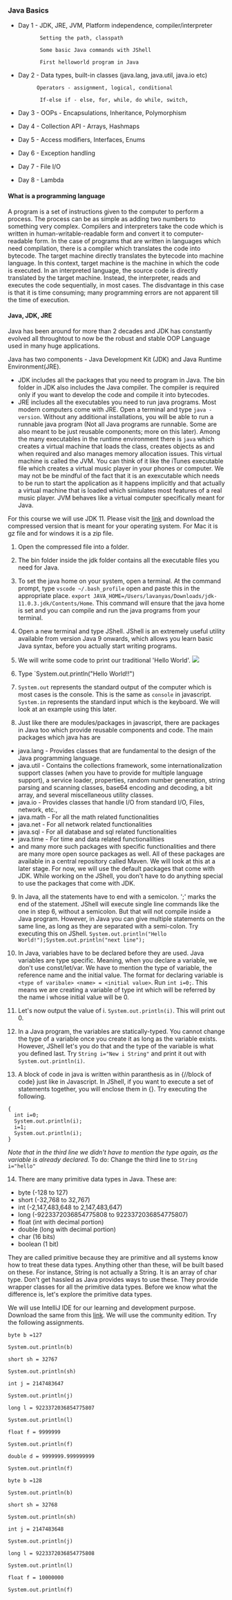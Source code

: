 ### Java Basics
* Day 1 - JDK, JRE, JVM, Platform independence, compiler/interpreter

             Setting the path, classpath

             Some basic Java commands with JShell

             First helloworld program in Java

* Day 2 - Data types, built-in classes (java.lang, java.util, java.io etc)

            Operators - assignment, logical, conditional

             If-else if - else, for, while, do while, switch, 

* Day 3 - OOPs - Encapsulations, Inheritance, Polymorphism

* Day 4 - Collection API - Arrays, Hashmaps

* Day 5 - Access modifiers, Interfaces, Enums

* Day 6 - Exception handling

* Day 7 - File I/O

* Day 8 - Lambda

#### What is a programming language
A program is a set of instructions given to the computer to perform a process. The process can be as simple as adding two numbers to something very complex. Compilers and interpreters take the code which is written in human-writable-readable form and convert it to computer-readable form. In the case of programs that are written in languages which need compilation, there is a compiler which translates the code into bytecode. The target machine directly translates the bytecode into machine language. In this context, target machine is the machine in which the code is executed. In an interpreted language, the source code is directly translated by the target machine. Instead, the interpreter, reads and executes the code sequentially, in most cases. The disdvantage in this case is that it is time consuming; many programming errors are not apparent till the time of execution. 

#### Java, JDK, JRE
Java has been around for more than 2 decades and JDK has constantly evolved all throughtout to now be the robust and stable OOP Language used in many huge applications. 

Java has two components - Java Development Kit (JDK) and Java Runtime Environment(JRE). 
* JDK includes all the packages that you need to program in Java. The bin folder in JDK also includes the Java compiler. The compiler is required only if you want to develop the code and compile it into bytecodes.
* JRE includes all the executables you need to run java programs. Most modern computers come with JRE. Open a terminal and type `java -version`. Without any additional installations, you will be able to run a runnable java program (Not all Java programs are runnable. Some are also meant to be just reusable components; more on this later). Among the many executables in the runtime environment there is `java` which creates a virtual machine that loads the class, creates objects as and when required and also manages memory allocation issues. This virtual machine is called the JVM. You can think of it like the iTunes executable file which creates a virtual music player in your phones or computer. We may not be be mindful of the fact that it is an exexcutable which needs to be run to start the application as it happens implicitly and that actually a virtual machine that is loaded which simiulates most features of a real music player. JVM behaves like a virtual computer specifically meant for Java. 

For this course we will use JDK 11. Please visit the <a href=" https://www.oracle.com/technetwork/java/javase/downloads/jdk11-downloads-5066655.html">link</a> and download the compressed version that is meant for your operating system. For Mac it is gz file and for windows it is a zip file. 

1. Open the compressed file into a folder.

2. The bin folder inside the jdk folder contains all the executable files you need for Java. 

3. To set the java home on your system, open a terminal. At the command prompt, type `vscode ~/.bash_profile` open 
and paste this in the appropriate place. `export JAVA_HOME=/Users/lavanyas/Downloads/jdk-11.0.3.jdk/Contents/Home`. This command will ensure that the java home is set and you can compile and run the java programs from your terminal. 

4. Open a new terminal and type JShell. JShell is an extremely useful utility available from version Java 9 onwards, which allows you learn basic Java syntax, before you actually start writing programs. 

5. We will write some code to print our traditional 'Hello World'. 
    <img src="jshell.png"/>

6. Type `System.out.println("Hello World!!")

7. `System.out` represents the standard output of the computer which is most cases is the console. This is the same as `console` in javascript. `System.in` represents the standard input which is the keyboard. We will look at an example using this later. 

8. Just like there are modules/packages in javascript, there are packages in Java too which provide reusable components and code. The main packages which java has are
* java.lang - Provides classes that are fundamental to the design of the Java programming language.
* java.util - Contains the collections framework, some internationalization support classes (when you have to provide for multiple language support), a service loader, properties, random number generation, string parsing and scanning classes, base64 encoding and decoding, a bit array, and several miscellaneous utility classes. 
* java.io - Provides classes that handle I/O from standard I/O, Files, network, etc.,
* java.math - For all the math related functionalities
* java.net - For all network related functionalities
* java.sql - For all database and sql related functionalities
* java.time - For time and data related functionalilties 
* and many more such packages with specific functionalities and there are many more open source packages as well. All of these packages are available in a central repository called Maven. We will look at this at a later stage. For now, we will use the default packages that come with JDK. While working on the JShell, you don't have to do anything special to use the packages that come with JDK. 

9. In Java, all the statements have to end with a semicolon. ';' marks the end of the statement. JShell will execute single line commands like the one in step 6, without a semicolon. But that will not compile inside a Java program. However, in Java you can give multiple statements on the same line, as long as they are separated with a semi-colon. Try executing this on JShell.
`System.out.println("Hello World!");System.out.println("next line");`

10. In Java, variables have to be declared before they are used. Java variables are type specific. Meaning, when you declare a variable, we don't use const/let/var. We have to mention the type of variable, the reference name and the initial value. The format for declaring variable is `<type of varibale> <name> = <initial value>`. Run `int i=0;`. This means we are creating a variable of type int which will be referred by the name i whose initial value will be 0. 

11. Let's now output the value of i. `System.out.println(i)`. This will print out 0.

12. In a Java program, the variables are statically-typed. You cannot change the type of a variable once you create it as long as the variable exists. However, JShell let's you do that and the type of the variable is what you defined last. Try `String i="New i String"` and print it out with `System.out.println(i)`. 

13. A block of code in java is written within paranthesis as in {//block of code} just like in Javascript. In JShell, if you want to execute a set of statements together, you will enclose them in {}. Try executing the following.

```
{
  int i=0;
  System.out.println(i);
  i=1;
  System.out.println(i);
}
```
*Note that in the third line we didn't have to mention the type again, as the variable is already declared.*
To do: Change the third line to `String i="hello"`

14. There are many primitive data types in Java. These are:
* byte (-128 to 127)
* short (-32,768 to 32,767) 
* int (-2,147,483,648 to 2,147,483,647)
* long (-9223372036854775808 to 9223372036854775807)
* float (int with decimal portion)
* double (long with decimal portion)
* char (16 bits)
* boolean (1 bit)

They are called primitive because they are primitive and all systems know how to treat these data types. Anything other than these, will be built based on these. For instance, String is not actually a String. It is an array of char type. Don't get hassled as Java provides ways to use these. They provide wrapper classes for all the primitive data types. Before we know what the difference is, let's explore the primitive data types.

We will use IntelliJ IDE for our learning and development purpose. Download the same from this <a href="https://www.jetbrains.com/idea/download/#section=mac">link</a>. We will use the community edition. 
Try the following assignments.

`byte b =127`

`System.out.println(b)`

`short sh = 32767`

`System.out.println(sh)`

`int j = 2147483647`

`System.out.println(j)`

`long l = 9223372036854775807`

`System.out.println(l)`

`float f = 9999999`

`System.out.println(f)`

`double d = 9999999.999999999`

`System.out.println(f)`


`byte b =128`

`System.out.println(b)`

`short sh = 32768`

`System.out.println(sh)`

`int j = 2147483648`

`System.out.println(j)`

`long l = 9223372036854775808`

`System.out.println(l)`

`float f = 10000000`

`System.out.println(f)`

